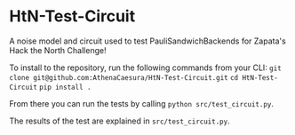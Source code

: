# HtN-Test-Circuit
A noise model and circuit used to test PauliSandwichBackends for Zapata's Hack the North Challenge!

To install to the repository, run the following commands from your CLI:
`git clone git@github.com:AthenaCaesura/HtN-Test-Circuit.git`
`cd HtN-Test-Circuit`
`pip install .`

From there you can run the tests by calling `python src/test_circuit.py`.

The results of the test are explained in `src/test_circuit.py`.